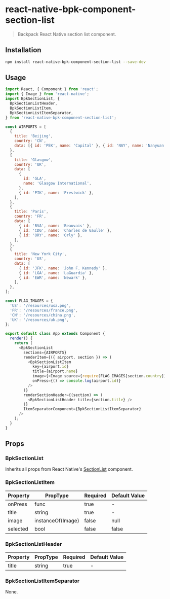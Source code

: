 # react-native-bpk-component-section-list

> Backpack React Native section list component.

## Installation

```sh
npm install react-native-bpk-component-section-list --save-dev
```

## Usage

```js
import React, { Component } from 'react';
import { Image } from 'react-native';
import BpkSectionList, {
  BpkSectionListHeader,
  BpkSectionListItem,
  BpkSectionListItemSeparator,
} from 'react-native-bpk-component-section-list';

const AIRPORTS = [
  {
    title: 'Beijing',
    country: 'CN',
    data: [{ id: 'PEK', name: 'Capital' }, { id: 'NAY', name: 'Nanyuan' }],
  },
  {
    title: 'Glasgow',
    country: 'UK',
    data: [
      {
        id: 'GLA',
        name: 'Glasgow International',
      },
      { id: 'PIK', name: 'Prestwick' },
    ],
  },
  {
    title: 'Paris',
    country: 'FR',
    data: [
      { id: 'BVA', name: 'Beauvais' },
      { id: 'CDG', name: 'Charles de Gaulle' },
      { id: 'ORY', name: 'Orly' },
    ],
  },
  {
    title: 'New York City',
    country: 'US',
    data: [
      { id: 'JFK', name: 'John F. Kennedy' },
      { id: 'LGA', name: 'LaGuardia' },
      { id: 'EWR', name: 'Newark' },
    ],
  },
];

const FLAG_IMAGES = {
  'US': '/resources/usa.png',
  'FR': '/resources/france.png',
  'CN': '/resources/china.png',
  'UK': '/resources/uk.png',
};

export default class App extends Component {
  render() {
    return (
      <BpkSectionList
        sections={AIRPORTS}
        renderItem={({ airport, section }) => (
          <BpkSectionListItem
            key={airport.id}
            title={airport.name}
            image={<Image source={require(FLAG_IMAGES[section.country])} />}
            onPress={() => console.log(airport.id)}
          />
        )}
        renderSectionHeader={(section) => (
          <BpkSectionListHeader title={section.title} />
        )}
        ItemSeparatorComponent={BpkSectionListItemSeparator}
      />
    );
  }
}
```

## Props

### BpkSectionList

Inherits all props from React Native's [SectionList](https://facebook.github.io/react-native/docs/sectionlist.html) component.

### BpkSectionListItem

| Property           | PropType                              | Required | Default Value |
| ------------------ | ------------------------------------- | -------- | ------------- |
| onPress            | func                                  | true     | -             |
| title              | string                                | true     | -             |
| image              | instanceOf(Image)                     | false    | null          |
| selected           | bool                                  | false    | false         |

### BpkSectionListHeader

| Property           | PropType                              | Required | Default Value |
| ------------------ | ------------------------------------- | -------- | ------------- |
| title              | string                                | true     | -             |

### BpkSectionListItemSeparator

None.

